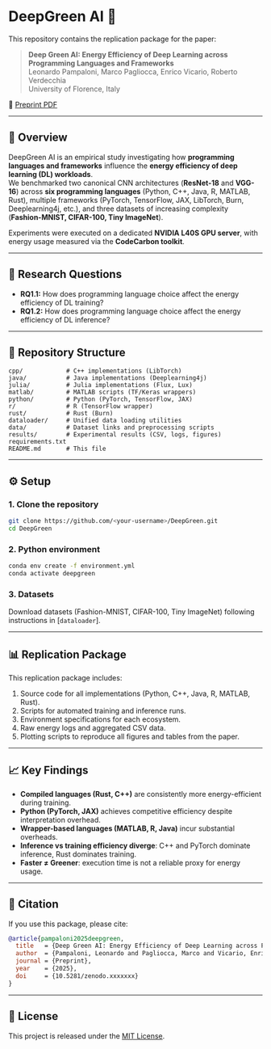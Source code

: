 # DeepGreen AI 🌱

This repository contains the replication package for the paper:

> **Deep Green AI: Energy Efficiency of Deep Learning across Programming Languages and Frameworks**  
> Leonardo Pampaloni, Marco Pagliocca, Enrico Vicario, Roberto Verdecchia  
> University of Florence, Italy

📄 [Preprint PDF](./DeepGreenAI.pdf)

---

## 📌 Overview
DeepGreen AI is an empirical study investigating how **programming languages and frameworks** influence the **energy efficiency of deep learning (DL) workloads**.  
We benchmarked two canonical CNN architectures (**ResNet-18** and **VGG-16**) across **six programming languages** (Python, C++, Java, R, MATLAB, Rust), multiple frameworks (PyTorch, TensorFlow, JAX, LibTorch, Burn, Deeplearning4j, etc.), and three datasets of increasing complexity (**Fashion-MNIST, CIFAR-100, Tiny ImageNet**).

Experiments were executed on a dedicated **NVIDIA L40S GPU server**, with energy usage measured via the **CodeCarbon toolkit**.

---

## 🔬 Research Questions
- **RQ1.1:** How does programming language choice affect the energy efficiency of DL training?  
- **RQ1.2:** How does programming language choice affect the energy efficiency of DL inference?  

---

## 📂 Repository Structure
```text
cpp/            # C++ implementations (LibTorch)
java/           # Java implementations (Deeplearning4j)
julia/          # Julia implementations (Flux, Lux)
matlab/         # MATLAB scripts (TF/Keras wrappers)
python/         # Python (PyTorch, TensorFlow, JAX)
r/              # R (TensorFlow wrapper)
rust/           # Rust (Burn)
dataloader/     # Unified data loading utilities
data/           # Dataset links and preprocessing scripts
results/        # Experimental results (CSV, logs, figures)
requirements.txt
README.md       # This file
```

---

## ⚙️ Setup

### 1. Clone the repository
```bash
git clone https://github.com/<your-username>/DeepGreen.git
cd DeepGreen
```

### 2. Python environment
```bash
conda env create -f environment.yml
conda activate deepgreen
```

### 3. Datasets
Download datasets (Fashion-MNIST, CIFAR-100, Tiny ImageNet) following instructions in [`dataloader`].  

---

## 📊 Replication Package
This replication package includes:
1. Source code for all implementations (Python, C++, Java, R, MATLAB, Rust).  
2. Scripts for automated training and inference runs.  
3. Environment specifications for each ecosystem.  
4. Raw energy logs and aggregated CSV data.  
5. Plotting scripts to reproduce all figures and tables from the paper.  

---

## 📈 Key Findings
- **Compiled languages (Rust, C++)** are consistently more energy-efficient during training.  
- **Python (PyTorch, JAX)** achieves competitive efficiency despite interpretation overhead.  
- **Wrapper-based languages (MATLAB, R, Java)** incur substantial overheads.  
- **Inference vs training efficiency diverge**: C++ and PyTorch dominate inference, Rust dominates training.  
- **Faster ≠ Greener**: execution time is not a reliable proxy for energy usage.  

---

## 📖 Citation
If you use this package, please cite:

```bibtex
@article{pampaloni2025deepgreen,
  title   = {Deep Green AI: Energy Efficiency of Deep Learning across Programming Languages and Frameworks},
  author  = {Pampaloni, Leonardo and Pagliocca, Marco and Vicario, Enrico and Verdecchia, Roberto},
  journal = {Preprint},
  year    = {2025},
  doi     = {10.5281/zenodo.xxxxxxx}
}
```

---

## 📜 License
This project is released under the [MIT License](./LICENSE).
